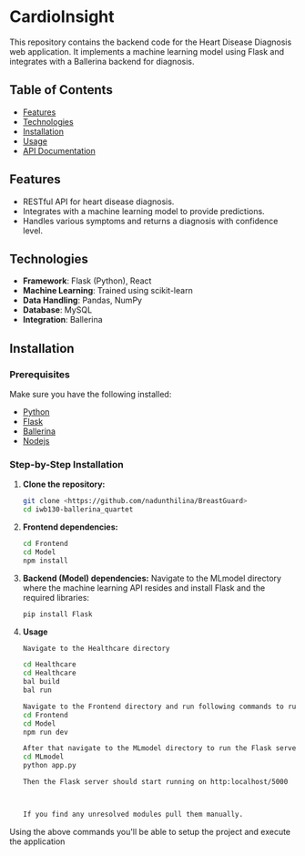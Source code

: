 # CardioInsight


This repository contains the backend code for the Heart Disease Diagnosis web application. It implements a machine learning model using Flask and integrates with a Ballerina backend for diagnosis.

## Table of Contents

- [Features](#features)
- [Technologies](#technologies)
- [Installation](#installation)
- [Usage](#usage)
- [API Documentation](#api-documentation)


## Features

- RESTful API for heart disease diagnosis.
- Integrates with a machine learning model to provide predictions.
- Handles various symptoms and returns a diagnosis with confidence level.

## Technologies

- **Framework**: Flask (Python), React
- **Machine Learning**: Trained using scikit-learn
- **Data Handling**: Pandas, NumPy
- **Database**: MySQL
- **Integration**: Ballerina

## Installation

### Prerequisites

Make sure you have the following installed:

- [Python](https://www.python.org/)
- [Flask](https://flask.palletsprojects.com/en/2.0.x/)
- [Ballerina](https://ballerina.io/)
- [Nodejs](https://nodejs.org/en/download/prebuilt-installer/current)

### Step-by-Step Installation

1. **Clone the repository:**
   ```bash
   git clone <https://github.com/nadunthilina/BreastGuard>
   cd iwb130-ballerina_quartet

2. **Frontend dependencies:**
    
    ```bash
    cd Frontend
    cd Model
    npm install
3. **Backend (Model) dependencies:**
   Navigate to the MLmodel directory where the machine learning API resides and install Flask and the required libraries:
   ```bash
   pip install Flask

4. **Usage**
   ```bash
   Navigate to the Healthcare directory

   cd Healthcare
   cd Healthcare
   bal build
   bal run
   
   Navigate to the Frontend directory and run following commands to run the React app
   cd Frontend
   cd Model
   npm run dev

   After that navigate to the MLmodel directory to run the Flask server
   cd MLmodel
   python app.py

   Then the Flask server should start running on http:localhost/5000

   

   If you find any unresolved modules pull them manually.

Using the above commands you'll be able to setup the project and execute the application


      

   


   

